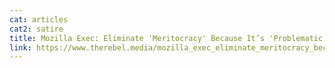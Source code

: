 ```yaml
---
cat: articles
cat2: satire
title: Mozilla Exec: Eliminate 'Meritocracy' Because It’s 'Problematic'
link: https://www.therebel.media/mozilla_exec_eliminate_meritocracy_because_it_s_problematic 
---
```

